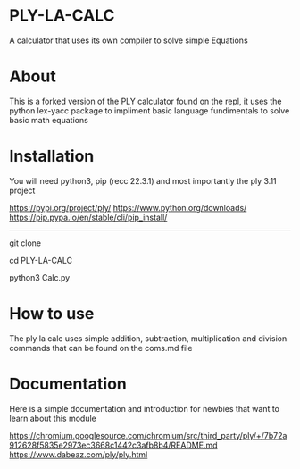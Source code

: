 # PLY-LA-CALC
A calculator that uses its own compiler to solve simple Equations

# About

This is a forked version of the PLY calculator found on the repl, it uses the python lex-yacc package to impliment basic language fundimentals to solve basic math equations

# Installation 

You will need python3, pip (recc 22.3.1) and most importantly the ply 3.11 project

https://pypi.org/project/ply/
https://www.python.org/downloads/
https://pip.pypa.io/en/stable/cli/pip_install/
______________________________________________
git clone 

cd PLY-LA-CALC

python3 Calc.py

# How to use

The ply la calc uses simple addition, subtraction, multiplication and division commands that can be found on the coms.md file


# Documentation

Here is a simple documentation and introduction for newbies that want to learn about this module

https://chromium.googlesource.com/chromium/src/third_party/ply/+/7b72a912628f5835e2973ec3668c1442c3afb8b4/README.md 
https://www.dabeaz.com/ply/ply.html



